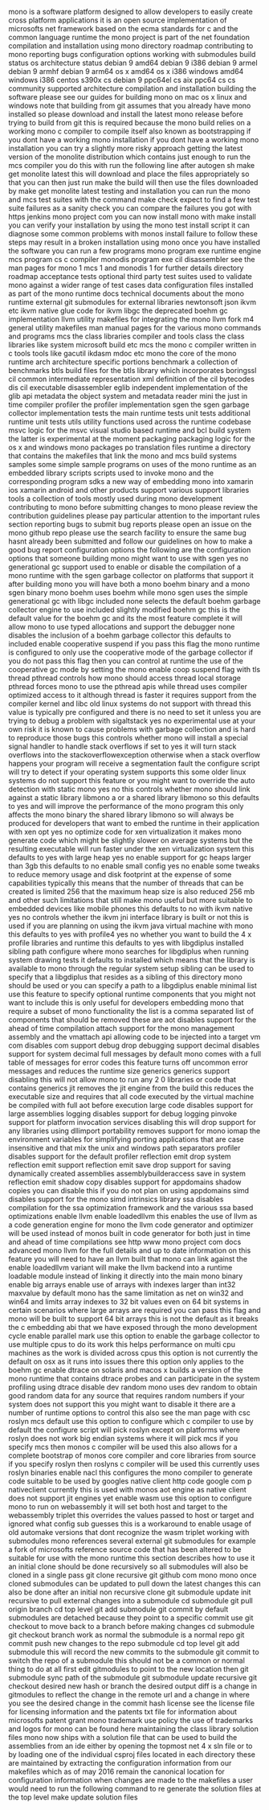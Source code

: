mono is a software platform designed to allow developers to easily create cross platform applications it is an open source implementation of microsofts net framework based on the ecma standards for c and the common language runtime the mono project is part of the net foundation compilation and installation using mono directory roadmap contributing to mono reporting bugs configuration options working with submodules build status os architecture status debian 9 amd64 debian 9 i386 debian 9 armel debian 9 armhf debian 9 arm64 os x amd64 os x i386 windows amd64 windows i386 centos s390x cs debian 9 ppc64el cs aix ppc64 cs cs community supported architecture compilation and installation building the software please see our guides for building mono on mac os x linux and windows note that building from git assumes that you already have mono installed so please download and install the latest mono release before trying to build from git this is required because the mono build relies on a working mono c compiler to compile itself also known as bootstrapping if you dont have a working mono installation if you dont have a working mono installation you can try a slightly more risky approach getting the latest version of the monolite distribution which contains just enough to run the mcs compiler you do this with run the following line after autogen sh make get monolite latest this will download and place the files appropriately so that you can then just run make the build will then use the files downloaded by make get monolite latest testing and installation you can run the mono and mcs test suites with the command make check expect to find a few test suite failures as a sanity check you can compare the failures you got with https jenkins mono project com you can now install mono with make install you can verify your installation by using the mono test install script it can diagnose some common problems with monos install failure to follow these steps may result in a broken installation using mono once you have installed the software you can run a few programs mono program exe runtime engine mcs program cs c compiler monodis program exe cil disassembler see the man pages for mono 1 mcs 1 and monodis 1 for further details directory roadmap acceptance tests optional third party test suites used to validate mono against a wider range of test cases data configuration files installed as part of the mono runtime docs technical documents about the mono runtime external git submodules for external libraries newtonsoft json ikvm etc ikvm native glue code for ikvm libgc the deprecated boehm gc implementation llvm utility makefiles for integrating the mono llvm fork m4 general utility makefiles man manual pages for the various mono commands and programs mcs the class libraries compiler and tools class the class libraries like system microsoft build etc mcs the mono c compiler written in c tools tools like gacutil ikdasm mdoc etc mono the core of the mono runtime arch architecture specific portions benchmark a collection of benchmarks btls build files for the btls library which incorporates boringssl cil common intermediate representation xml definition of the cil bytecodes dis cil executable disassembler eglib independent implementation of the glib api metadata the object system and metadata reader mini the just in time compiler profiler the profiler implementation sgen the sgen garbage collector implementation tests the main runtime tests unit tests additional runtime unit tests utils utility functions used across the runtime codebase msvc logic for the msvc visual studio based runtime and bcl build system the latter is experimental at the moment packaging packaging logic for the os x and windows mono packages po translation files runtime a directory that contains the makefiles that link the mono and mcs build systems samples some simple sample programs on uses of the mono runtime as an embedded library scripts scripts used to invoke mono and the corresponding program sdks a new way of embedding mono into xamarin ios xamarin android and other products support various support libraries tools a collection of tools mostly used during mono development contributing to mono before submitting changes to mono please review the contribution guidelines please pay particular attention to the important rules section reporting bugs to submit bug reports please open an issue on the mono github repo please use the search facility to ensure the same bug hasnt already been submitted and follow our guidelines on how to make a good bug report configuration options the following are the configuration options that someone building mono might want to use with sgen yes no generational gc support used to enable or disable the compilation of a mono runtime with the sgen garbage collector on platforms that support it after building mono you will have both a mono boehm binary and a mono sgen binary mono boehm uses boehm while mono sgen uses the simple generational gc with libgc included none selects the default boehm garbage collector engine to use included slightly modified boehm gc this is the default value for the boehm gc and its the most feature complete it will allow mono to use typed allocations and support the debugger none disables the inclusion of a boehm garbage collector this defaults to included enable cooperative suspend if you pass this flag the mono runtime is configured to only use the cooperative mode of the garbage collector if you do not pass this flag then you can control at runtime the use of the cooperative gc mode by setting the mono enable coop suspend flag with tls thread pthread controls how mono should access thread local storage pthread forces mono to use the pthread apis while thread uses compiler optimized access to it although thread is faster it requires support from the compiler kernel and libc old linux systems do not support with thread this value is typically pre configured and there is no need to set it unless you are trying to debug a problem with sigaltstack yes no experimental use at your own risk it is known to cause problems with garbage collection and is hard to reproduce those bugs this controls whether mono will install a special signal handler to handle stack overflows if set to yes it will turn stack overflows into the stackoverflowexception otherwise when a stack overflow happens your program will receive a segmentation fault the configure script will try to detect if your operating system supports this some older linux systems do not support this feature or you might want to override the auto detection with static mono yes no this controls whether mono should link against a static library libmono a or a shared library libmono so this defaults to yes and will improve the performance of the mono program this only affects the mono binary the shared library libmono so will always be produced for developers that want to embed the runtime in their application with xen opt yes no optimize code for xen virtualization it makes mono generate code which might be slightly slower on average systems but the resulting executable will run faster under the xen virtualization system this defaults to yes with large heap yes no enable support for gc heaps larger than 3gb this defaults to no enable small config yes no enable some tweaks to reduce memory usage and disk footprint at the expense of some capabilities typically this means that the number of threads that can be created is limited 256 that the maximum heap size is also reduced 256 mb and other such limitations that still make mono useful but more suitable to embedded devices like mobile phones this defaults to no with ikvm native yes no controls whether the ikvm jni interface library is built or not this is used if you are planning on using the ikvm java virtual machine with mono this defaults to yes with profile4 yes no whether you want to build the 4 x profile libraries and runtime this defaults to yes with libgdiplus installed sibling path configure where mono searches for libgdiplus when running system drawing tests it defaults to installed which means that the library is available to mono through the regular system setup sibling can be used to specify that a libgdiplus that resides as a sibling of this directory mono should be used or you can specify a path to a libgdiplus enable minimal list use this feature to specify optional runtime components that you might not want to include this is only useful for developers embedding mono that require a subset of mono functionality the list is a comma separated list of components that should be removed these are aot disables support for the ahead of time compilation attach support for the mono management assembly and the vmattach api allowing code to be injected into a target vm com disables com support debug drop debugging support decimal disables support for system decimal full messages by default mono comes with a full table of messages for error codes this feature turns off uncommon error messages and reduces the runtime size generics generics support disabling this will not allow mono to run any 2 0 libraries or code that contains generics jit removes the jit engine from the build this reduces the executable size and requires that all code executed by the virtual machine be compiled with full aot before execution large code disables support for large assemblies logging disables support for debug logging pinvoke support for platform invocation services disabling this will drop support for any libraries using dllimport portability removes support for mono iomap the environment variables for simplifying porting applications that are case insensitive and that mix the unix and windows path separators profiler disables support for the default profiler reflection emit drop system reflection emit support reflection emit save drop support for saving dynamically created assemblies assemblybuilderaccess save in system reflection emit shadow copy disables support for appdomains shadow copies you can disable this if you do not plan on using appdomains simd disables support for the mono simd intrinsics library ssa disables compilation for the ssa optimization framework and the various ssa based optimizations enable llvm enable loadedllvm this enables the use of llvm as a code generation engine for mono the llvm code generator and optimizer will be used instead of monos built in code generator for both just in time and ahead of time compilations see http www mono project com docs advanced mono llvm for the full details and up to date information on this feature you will need to have an llvm built that mono can link against the enable loadedllvm variant will make the llvm backend into a runtime loadable module instead of linking it directly into the main mono binary enable big arrays enable use of arrays with indexes larger than int32 maxvalue by default mono has the same limitation as net on win32 and win64 and limits array indexes to 32 bit values even on 64 bit systems in certain scenarios where large arrays are required you can pass this flag and mono will be built to support 64 bit arrays this is not the default as it breaks the c embedding abi that we have exposed through the mono development cycle enable parallel mark use this option to enable the garbage collector to use multiple cpus to do its work this helps performance on multi cpu machines as the work is divided across cpus this option is not currently the default on osx as it runs into issues there this option only applies to the boehm gc enable dtrace on solaris and macos x builds a version of the mono runtime that contains dtrace probes and can participate in the system profiling using dtrace disable dev random mono uses dev random to obtain good random data for any source that requires random numbers if your system does not support this you might want to disable it there are a number of runtime options to control this also see the man page with csc roslyn mcs default use this option to configure which c compiler to use by default the configure script will pick roslyn except on platforms where roslyn does not work big endian systems where it will pick mcs if you specify mcs then monos c compiler will be used this also allows for a complete bootstrap of monos core compiler and core libraries from source if you specify roslyn then roslyns c compiler will be used this currently uses roslyn binaries enable nacl this configures the mono compiler to generate code suitable to be used by googles native client http code google com p nativeclient currently this is used with monos aot engine as native client does not support jit engines yet enable wasm use this option to configure mono to run on webassembly it will set both host and target to the webassembly triplet this overrides the values passed to host or target and ignored what config sub guesses this is a workaround to enable usage of old automake versions that dont recognize the wasm triplet working with submodules mono references several external git submodules for example a fork of microsofts reference source code that has been altered to be suitable for use with the mono runtime this section describes how to use it an initial clone should be done recursively so all submodules will also be cloned in a single pass git clone recursive git github com mono mono once cloned submodules can be updated to pull down the latest changes this can also be done after an initial non recursive clone git submodule update init recursive to pull external changes into a submodule cd submodule git pull origin branch cd top level git add submodule git commit by default submodules are detached because they point to a specific commit use git checkout to move back to a branch before making changes cd submodule git checkout branch work as normal the submodule is a normal repo git commit push new changes to the repo submodule cd top level git add submodule this will record the new commits to the submodule git commit to switch the repo of a submodule this should not be a common or normal thing to do at all first edit gitmodules to point to the new location then git submodule sync path of the submodule git submodule update recursive git checkout desired new hash or branch the desired output diff is a change in gitmodules to reflect the change in the remote url and a change in where you see the desired change in the commit hash license see the license file for licensing information and the patents txt file for information about microsofts patent grant mono trademark use policy the use of trademarks and logos for mono can be found here maintaining the class library solution files mono now ships with a solution file that can be used to build the assemblies from an ide either by opening the topmost net 4 x sln file or to by loading one of the individual csproj files located in each directory these are maintained by extracting the configuration information from our makefiles which as of may 2016 remain the canonical location for configuration information when changes are made to the makefiles a user would need to run the following command to re generate the solution files at the top level make update solution files